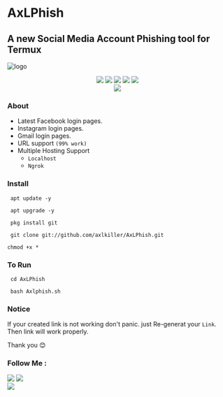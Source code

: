 # AxLPhish

## A new Social Media Account Phishing tool for Termux 


![logo](https://user-images.githubusercontent.com/88760257/132611406-91e22513-31e9-4603-9f3b-385f8daa4233.png)

<p align="center">
  <img src="https://img.shields.io/badge/Version-0.1-lime?style=for-the-badge">
  <img src="https://img.shields.io/github/license/axlkiller/AxLPhish?&style=for-the-badge">
  <img src="https://img.shields.io/github/stars/axlkiller/AxLPhish?color=cyan&style=for-the-badge">
  <img src="https://img.shields.io/github/issues/axlkiller/AxLPhish?color=magenta&style=for-the-badge">
  <img src="https://img.shields.io/github/forks/axlkiller/AxLPhish?color=aquamarine&style=for-the-badge"><br/>
<img src="https://img.shields.io/badge/AxL Killer-Killer?color="#E2F516" style=for-the-badge">
</p>



### About

- Latest Facebook login pages.
- Instagram login pages.
- Gmail login pages.
- URL support `(99% work)` 
- Multiple Hosting Support
  - `Localhost`
  - `Ngrok`


### Install


```
 apt update -y
```
```
 apt upgrade -y
```
```
 pkg install git
```
```
 git clone git://github.com/axlkiller/AxLPhish.git
```
```
chmod +x *
```


### To Run

```
 cd AxLPhish
```
```
 bash Axlphish.sh
```


### Notice
If your created link is not working don't panic. just Re-generat your `Link`. Then link will work properly.


Thank you 😊


### Follow Me :
<p align="left">
  <a href="https://github.com/axlkiller" target="_blank"><img src="https://img.shields.io/badge/Github-AxL--Killer-silver?style=for-the-badge&logo=github"></a>
  <a href="https://www.instagram.com/axl.killer" target="_blank"><img src="https://img.shields.io/badge/Instagram-Gokul-red?style=for-the-badge&logo=instagram"></a><br/>
  <a href="https://facebook.com/axlkiller.fb" target="_blank"><img src="https://img.shields.io/badge/Facebook-Gokul-blue?style=for-the-badge&logo=facebook"></a>
</p>

